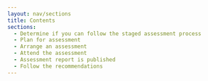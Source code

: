 ```yaml
---
layout: nav/sections
title: Contents
sections:
  - Determine if you can follow the staged assessment process
  - Plan for assessment
  - Arrange an assessment
  - Attend the assessment
  - Assessment report is published
  - Follow the recommendations
---
```

